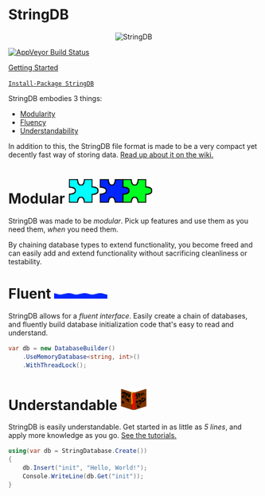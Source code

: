 # StringDB
<p align="center">
    <img src="https://raw.githubusercontent.com/SirJosh3917/StringDB/master/icons/banner_ad.png" alt="StringDB" />
</p>

[![AppVeyor Build Status][badge_appveyor_build_image]][badge_appveyor_build_page]

[Getting Started][wiki_tutorials]

[```Install-Package StringDB```][link_nuget]

StringDB embodies 3 things:

 - [Modularity][section_modular]
 - [Fluency][section_fluent]
 - [Understandability][section_understandable]
 
 In addition to this, the StringDB file format is made to be a very compact yet decently fast way of storing data. [Read up about it on the wiki.][wiki_stringdb_format]

# Modular ![icon_modular]

StringDB was made to be *modular*. Pick up features and use them as you need them, *when* you need them.

By chaining database types to extend functionality, you become freed and can easily add and extend functionality without sacrificing cleanliness or testability.

# Fluent ![icon_fluent]

StringDB allows for a *fluent interface*. Easily create a chain of databases, and fluently build database initialization code that's easy to read and understand.

```cs
var db = new DatabaseBuilder()
    .UseMemoryDatabase<string, int>()
    .WithThreadLock();
```

# Understandable ![icon_understand]

StringDB is easily understandable. Get started in as little as *5 lines*, and apply more knowledge as you go. [See the tutorials.][wiki_tutorials]

```cs
using(var db = StringDatabase.Create())
{
    db.Insert("init", "Hello, World!");
    Console.WriteLine(db.Get("init"));
}
```

[icon_banner_ad]: ./icons/banner_ad.png
[icon_modular]: ./icons/modular.png
[icon_fluent]: ./icons/fluent.png
[icon_understand]: ./icons/understand.png
[icon_simple]: ./icons/simple.png

[badge_appveyor_build_image]: https://ci.appveyor.com/api/projects/status/github/SirJosh3917/StringDB?svg=true
[badge_appveyor_build_page]: https://ci.appveyor.com/project/sirjosh3917/stringdb

[link_nuget]: https://www.nuget.org/packages/StringDB

[section_modular]: #modular-
[section_fluent]: #fluent-
[section_understandable]: #understandable-
[section_simple]: #simple-

[wiki_stringdb_format]: .
[wiki_tutorials]: .